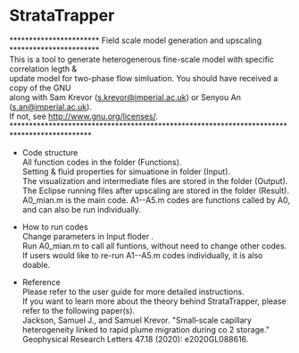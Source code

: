 # StrataTrapper

*********************** Field scale model generation and upscaling *********************** <br>
This is a tool to generate heterogenerous fine-scale model with specific correlation legth & <br>
update model for two-phase flow simluation. You should have received a copy of the GNU <br>
along with Sam Krevor (s.krevor@imperial.ac.uk) or Senyou An (s.an@imperial.ac.uk).        <br>
If not, see <http://www.gnu.org/licenses/>.                                                <br> 
********************************************************************************************<br> 

* Code structure <br>
All function codes in the folder (Functions).  <br>
Setting & fluid properties for simuatione in folder (Input). <br>
The visualization and intermediate files are stored in the folder (Output). <br>
The Eclipse running files after upscaling are stored in the folder (Result). <br>
A0_mian.m is the main code. A1--A5.m codes are functions called by A0, and can also be run individually.

* How to run codes <br>
Change parameters in Input floder .<br>
Run A0_mian.m to call all funtions, without need to change other codes. <br>
If users would like to re-run A1--A5.m codes individually, it is also doable.  <br>

* Reference <br>
Please refer to the user guide for more detailed instructions.  <br>
If you want to learn more about the theory behind StrataTrapper, please refer to the following paper(s).  <br>
Jackson, Samuel J., and Samuel Krevor. "Small‐scale capillary heterogeneity linked to rapid plume migration during co 2 storage." Geophysical Research Letters 47.18 (2020): e2020GL088616.
